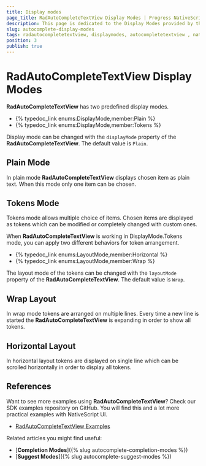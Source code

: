 ```yaml
---
title: Display modes
page_title: RadAutoCompleteTextView Display Modes | Progress NativeScript UI Documentation
description: This page is dedicated to the Display Modes provided by the RadAutoCompleteTextView control.
slug: autocomplete-display-modes
tags: radautocompletetextview, displaymodes, autocompletetextview , nativescript, professional, ui
position: 3
publish: true
---
```


# RadAutoCompleteTextView Display Modes

**RadAutoCompleteTextView** has two predefined display modes.

- {% typedoc_link enums:DisplayMode,member:Plain %}
- {% typedoc_link enums:DisplayMode,member:Tokens %}

Display mode can be changed with the `displayMode` property of the **RadAutoCompleteTextView**. The default value is `Plain`.

<snippet id='autocomplete-display-mode'/>

## Plain Mode
In plain mode **RadAutoCompleteTextView** displays chosen item as plain text. When this mode only one item can be chosen.

## Tokens Mode
Tokens mode allows multiple choice of items. Chosen items are displayed as tokens which can be modified or completely changed with custom ones.

When **RadAutoCompleteTextView** is working in DisplayMode.Tokens mode, you can apply two different behaviors for token arrangement.

- {% typedoc_link enums:LayoutMode,member:Horizontal %}
- {% typedoc_link enums:LayoutMode,member:Wrap %}

The layout mode of the tokens can be changed with the `layoutMode` property of the **RadAutoCompleteTextView**.
The default value is `Wrap`.

<snippet id='autocomplete-layout-mode'/>

## Wrap Layout
In wrap mode tokens are arranged on multiple lines. Every  time a new line is started the **RadAutoCompleteTextView** is expanding in order to show all tokens.

## Horizontal Layout
In horizontal layout tokens are displayed on single line which can be scrolled horizontally in order to display all tokens.

## References
Want to see more examples using **RadAutoCompleteTextView**?
Check our SDK examples repository on GitHub. You will find this and a lot more practical examples with NativeScript UI.

* [RadAutoCompleteTextView Examples](https://github.com/telerik/nativescript-ui-samples/tree/master/autocomplete/app/examples/)

Related articles you might find useful:

* [**Completion Modes**]({% slug autocomplete-completion-modes %})
* [**Suggest Modes**]({% slug autocomplete-suggest-modes %})